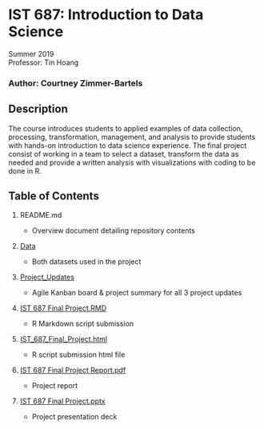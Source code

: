# IST 687: Introduction to Data Science

Summer 2019 <br>
Professor: Tin Hoang

### Author: Courtney Zimmer-Bartels

## Description
The course introduces students to applied examples of data collection, processing, transformation,
management, and analysis to provide students with hands-on introduction to data science
experience. The final project consist of working in a team to select a dataset, transform the data as needed and provide a written analysis with visualizations with coding to be done in R. 

## Table of Contents
1. README.md
    - Overview document detailing repository contents
    
2. [Data](https://github.com/czimmerb/Masters_Portfolio/tree/main/IST687_IntroDataScience/Data)
    - Both datasets used in the project
    
3. [Project_Updates](https://github.com/czimmerb/Masters_Portfolio/tree/main/IST687_IntroDataScience/Project_Updates)
    - Agile Kanban board & project summary for all 3 project updates
    
4. [IST 687 Final Project.RMD](https://github.com/czimmerb/Masters_Portfolio/blob/main/IST687_IntroDataScience/IST%20687%20Final%20Project.Rmd)
    - R Markdown script submission
    
5. [IST_687_Final_Project.html](https://github.com/czimmerb/Masters_Portfolio/blob/main/IST687_IntroDataScience/IST_687_Final_Project.html)
    - R script submission html file
    
6. [IST 687 Final Project Report.pdf](https://github.com/czimmerb/Masters_Portfolio/blob/main/IST687_IntroDataScience/IST%20687%20Final%20Project%20Report.pdf)
    - Project report
    
7. [IST 687 Final Project.pptx](https://github.com/czimmerb/Masters_Portfolio/blob/main/IST687_IntroDataScience/IST%20687%20Final%20Project.pptx)
    - Project presentation deck
